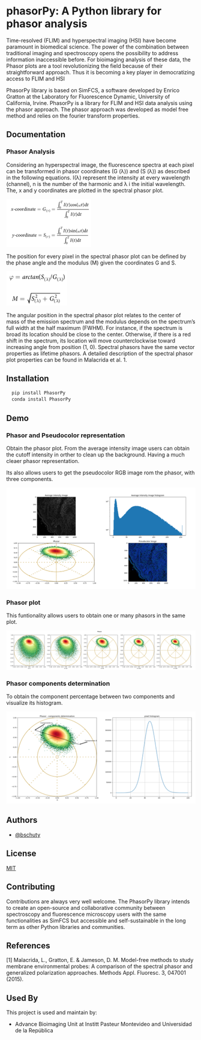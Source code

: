 
# phasorPy: A Python library for phasor analysis

Time-resolved (FLIM) and hyperspectral imaging (HSI) have become paramount 
in biomedical science. The power of the combination between traditional 
imaging and spectroscopy opens the possibility to address information 
inaccessible before. For bioimaging analysis of these data, the Phasor 
plots are a tool revolutionizing the field because of their straightforward 
approach. Thus it is becoming a key player in democratizing access to FLIM and HSI


PhasorPy library is based on SimFCS, a software developed 
by Enrico Gratton at the Laboratory for Fluorescence Dynamic,
University of California, Irvine. PhasorPy is a library for FLIM and HSI data analysis 
using the phasor approach. The phasor approach was developed as model free method 
and relies on the fourier transform properties.



## Documentation


### Phasor Analysis 
Considering an hyperspectral image, the fluorescence spectra at each pixel can be
transformed in phasor coordinates (G (λ)) and (S (λ)) as described in the following 
equations. I(λ) represent the intensity at every wavelength (channel), n is the 
number of the harmonic and λ i the initial wavelength. The, x and y coordinates 
are plotted in the spectral phasor plot.

![eq1](https://github.com/bschuty/PhasorPy/blob/main/Figures/equation_spectral.png)

The position for every pixel in the spectral phasor plot can be defined by the phase
angle and the modulus (M) given the coordinates G and S.

![eq2](https://github.com/bschuty/PhasorPy/blob/main/Figures/equation_spectral_mp.png)

The angular position in the spectral phasor plot relates to the center of mass of 
the emission spectrum and the modulus depends on the spectrum’s full width at 
the half maximum (FWHM). For instance, if the spectrum is broad its location 
should be close to the center. Otherwise, if there is a red shift in the spectrum,
its location will move counterclockwise toward increasing angle from position
(1, 0). Spectral phasors have the same vector properties as lifetime phasors. 
A detailed description of the spectral phasor plot properties can be found in 
Malacrida et al. 1. 


## Installation

```bash
  pip install PhasorPy
  conda install PhasorPy
```
    
## Demo

### Phasor and Pseudocolor representation

Obtain the phasor plot. From the average intensity image users can obtain 
the cutoff intensity in orther to clean up the background. Having a much cleaer 
phasor representation. 

Its also allows users to get the pseudocolor RGB image rom the phasor, 
with three components.

![fig1](https://github.com/bschuty/PhasorPy/blob/main/Figures/Figure_1.png)

### Phasor plot

This funtionality allows users to obtain one or many phasors in the same plot. 

![fig2](https://github.com/bschuty/PhasorPy/blob/main/Figures/Figure_2.png)

### Phasor components determination

To obtain the component percentage between two components and visualize its histogram. 

![fig2](https://github.com/bschuty/PhasorPy/blob/main/Figures/Figure_3.png)





## Authors

- [@bschuty](https://www.github.com/bschuty)


## License

[MIT](https://choosealicense.com/licenses/mit/)


## Contributing

Contributions are always very well welcome. The PhasorPy library intends 
to create an open-source and collaborative community between spectroscopy 
and fluorescence microscopy users with the same functionalities as SimFCS 
but accessible and self-sustainable in the long term as other Python 
libraries and communities. 


## References

[1] Malacrida, L., Gratton, E. & Jameson, D. M. Model-free methods to study 
membrane environmental probes: A comparison of the spectral phasor and 
generalized polarization approaches. Methods Appl. Fluoresc. 3, 047001 (2015).
## Used By

This project is used and maintain by:

- Advance Bioimaging Unit at Institt Pasteur Montevideo and 
  Universidad de la República

